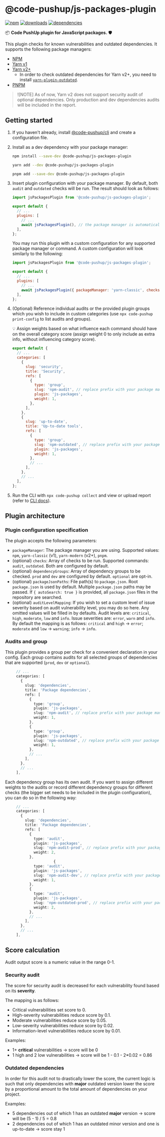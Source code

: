 # @code-pushup/js-packages-plugin

[![npm](https://img.shields.io/npm/v/%40code-pushup%2Fjs-packages-plugin.svg)](https://www.npmjs.com/package/@code-pushup/js-packages-plugin)
[![downloads](https://img.shields.io/npm/dm/%40code-pushup%2Fjs-packages-plugin)](https://npmtrends.com/@code-pushup/js-packages-plugin)
[![dependencies](https://img.shields.io/librariesio/release/npm/%40code-pushup/js-packages-plugin)](https://www.npmjs.com/package/@code-pushup/js-packages-plugin?activeTab=dependencies)

📦 **Code PushUp plugin for JavaScript packages.** 🛡️

This plugin checks for known vulnerabilities and outdated dependencies.
It supports the following package managers:

- [NPM](https://docs.npmjs.com/)
- [Yarn v1](https://classic.yarnpkg.com/docs/)
- [Yarn v2+](https://yarnpkg.com/getting-started)
  - In order to check outdated dependencies for Yarn v2+, you need to install [`yarn-plugin-outdated`](https://github.com/mskelton/yarn-plugin-outdated).
- [PNPM](https://pnpm.io/pnpm-cli)

> ![NOTE]
> As of now, Yarn v2 does not support security audit of optional dependencies. Only production and dev dependencies audits will be included in the report.

## Getting started

1. If you haven't already, install [@code-pushup/cli](../cli/README.md) and create a configuration file.

2. Install as a dev dependency with your package manager:

   ```sh
   npm install --save-dev @code-pushup/js-packages-plugin
   ```

   ```sh
   yarn add --dev @code-pushup/js-packages-plugin
   ```

   ```sh
   pnpm add --save-dev @code-pushup/js-packages-plugin
   ```

3. Insert plugin configuration with your package manager. By default, both `audit` and `outdated` checks will be run. The result should look as follows:

   ```js
   import jsPackagesPlugin from '@code-pushup/js-packages-plugin';

   export default {
     // ...
     plugins: [
       // ...
       await jsPackagesPlugin(), // the package manager is automatically derived from your file system. Use { packageManager: 'npm' } to configure it.
     ],
   };
   ```

   You may run this plugin with a custom configuration for any supported package manager or command. A custom configuration will look similarly to the following:

   ```js
   import jsPackagesPlugin from '@code-pushup/js-packages-plugin';

   export default {
     // ...
     plugins: [
       // ...
       await jsPackagesPlugin({ packageManager: 'yarn-classic', checks: ['audit'], dependencyGroups: ['prod'] }),
     ],
   };
   ```

4. (Optional) Reference individual audits or the provided plugin groups which you wish to include in custom categories (use `npx code-pushup print-config` to list audits and groups).

   💡 Assign weights based on what influence each command should have on the overall category score (assign weight 0 to only include as extra info, without influencing category score).

   ```js
   export default {
     // ...
     categories: [
       {
         slug: 'security',
         title: 'Security',
         refs: [
           {
             type: 'group',
             slug: 'npm-audit', // replace prefix with your package manager
             plugin: 'js-packages',
             weight: 1,
           },
         ],
       },
       {
         slug: 'up-to-date',
         title: 'Up-to-date tools',
         refs: [
           {
             type: 'group',
             slug: 'npm-outdated', // replace prefix with your package manager
             plugin: 'js-packages',
             weight: 1,
           },
           // ...
         ],
       },
       // ...
     ],
   };
   ```

5. Run the CLI with `npx code-pushup collect` and view or upload report (refer to [CLI docs](../cli/README.md)).

## Plugin architecture

### Plugin configuration specification

The plugin accepts the following parameters:

- `packageManager`: The package manager you are using. Supported values: `npm`, `yarn-classic` (v1), `yarn-modern` (v2+), `pnpm`.
- (optional) `checks`: Array of checks to be run. Supported commands: `audit`, `outdated`. Both are configured by default.
- (optional) `dependencyGroups`: Array of dependency groups to be checked. `prod` and `dev` are configured by default. `optional` are opt-in.
- (optional) `packageJsonPaths`: File path(s) to `package.json`. Root `package.json` is used by default. Multiple `package.json` paths may be passed. If `{ autoSearch: true }` is provided, all `package.json` files in the repository are searched.
- (optional) `auditLevelMapping`: If you wish to set a custom level of issue severity based on audit vulnerability level, you may do so here. Any omitted values will be filled in by defaults. Audit levels are: `critical`, `high`, `moderate`, `low` and `info`. Issue severities are: `error`, `warn` and `info`. By default the mapping is as follows: `critical` and `high` → `error`; `moderate` and `low` → `warning`; `info` → `info`.

### Audits and group

This plugin provides a group per check for a convenient declaration in your config. Each group contains audits for all selected groups of dependencies that are supported (`prod`, `dev` or `optional`).

```ts
     // ...
     categories: [
       {
         slug: 'dependencies',
         title: 'Package dependencies',
         refs: [
           {
             type: 'group',
             plugin: 'js-packages',
             slug: 'npm-audit', // replace prefix with your package manager
             weight: 1,
           },
           {
             type: 'group',
             plugin: 'js-packages',
             slug: 'npm-outdated', // replace prefix with your package manager
             weight: 1,
           },
           // ...
         ],
       },
       // ...
     ],
```

Each dependency group has its own audit. If you want to assign different weights to the audits or record different dependency groups for different checks (the bigger set needs to be included in the plugin configuration), you can do so in the following way:

```ts
     // ...
     categories: [
       {
         slug: 'dependencies',
         title: 'Package dependencies',
         refs: [
           {
             type: 'audit',
             plugin: 'js-packages',
             slug: 'npm-audit-prod', // replace prefix with your package manager
             weight: 2,
           },
                      {
             type: 'audit',
             plugin: 'js-packages',
             slug: 'npm-audit-dev', // replace prefix with your package manager
             weight: 1,
           },
           {
             type: 'audit',
             plugin: 'js-packages',
             slug: 'npm-outdated-prod', // replace prefix with your package manager
             weight: 2,
           },
           // ...
         ],
       },
       // ...
     ],
```

## Score calculation

Audit output score is a numeric value in the range 0-1.

### Security audit

The score for security audit is decreased for each vulnerability found based on its **severity**.

The mapping is as follows:

- Critical vulnerabilities set score to 0.
- High-severity vulnerabilities reduce score by 0.1.
- Moderate vulnerabilities reduce score by 0.05.
- Low-severity vulnerabilities reduce score by 0.02.
- Information-level vulnerabilities reduce score by 0.01.

Examples:

- 1+ **critical** vulnerabilities → score will be 0
- 1 high and 2 low vulnerabilities → score will be 1 - 0.1 - 2\*0.02 = 0.86

### Outdated dependencies

In order for this audit not to drastically lower the score, the current logic is such that only dependencies with **major** outdated version lower the score by a proportional amount to the total amount of dependencies on your project.

Examples:

- 5 dependencies out of which 1 has an outdated **major** version → score will be (5 - 1) / 5 = 0.8
- 2 dependencies out of which 1 has an outdated minor version and one is up-to-date → score stay 1
